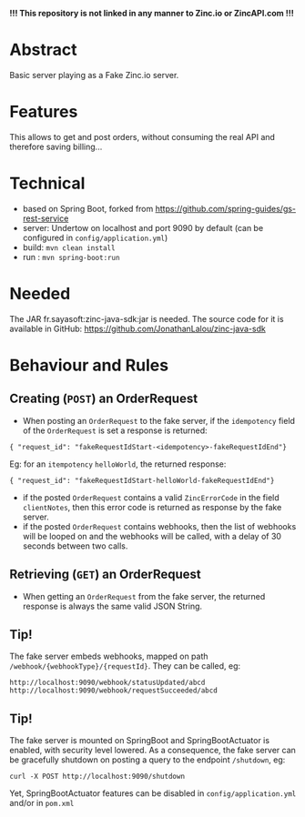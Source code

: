 **!!! This repository is not linked in any manner to Zinc.io or ZincAPI.com !!!**

# Abstract #

Basic server playing as a Fake Zinc.io server.

# Features #
This allows to get and post orders, without consuming the real API and therefore saving billing...

# Technical #
* based on Spring Boot, forked from https://github.com/spring-guides/gs-rest-service
* server: Undertow on localhost and port 9090 by default (can be configured in `config/application.yml`)
* build: ```mvn clean install```
* run  : ```mvn spring-boot:run```

# Needed #
The JAR fr.sayasoft:zinc-java-sdk:jar is needed. The source code for it is available in GitHub: 
https://github.com/JonathanLalou/zinc-java-sdk

# Behaviour and Rules #
## Creating (`POST`) an OrderRequest ##

* When posting an `OrderRequest` to the fake server, if the `idempotency` field of the `OrderRequest` is set a response is returned:
```$json
{ "request_id": "fakeRequestIdStart-<idempotency>-fakeRequestIdEnd"}
```
Eg: for an `itempotency` `helloWorld`, the returned response: 
```$json
{ "request_id": "fakeRequestIdStart-helloWorld-fakeRequestIdEnd"}
```
* if the posted `OrderRequest` contains a valid `ZincErrorCode` in the field `clientNotes`, then this error code is returned as response by the fake server.
* if the posted `OrderRequest` contains webhooks, then the list of webhooks will be looped on and the webhooks will be called, with a delay of 30 seconds between two calls.

## Retrieving (`GET`) an OrderRequest ##

* When getting an `OrderRequest` from the fake server, the returned response is always the same valid JSON String.

## Tip! ##
The fake server embeds webhooks, mapped on path `/webhook/{webhookType}/{requestId}`. They can be called, eg:
```
http://localhost:9090/webhook/statusUpdated/abcd
http://localhost:9090/webhook/requestSucceeded/abcd
```  
## Tip! ##
The fake server is mounted on SpringBoot and SpringBootActuator is enabled, with security level lowered. As a consequence, the fake server can be gracefully shutdown on posting a query to the endpoint `/shutdown`, eg:
```
curl -X POST http://localhost:9090/shutdown
```
Yet, SpringBootActuator features can be disabled in `config/application.yml` and/or in `pom.xml`